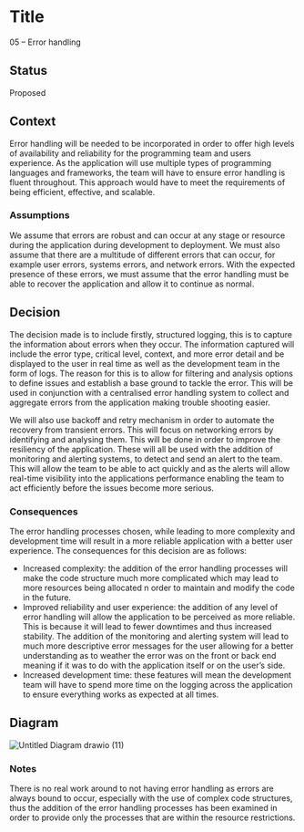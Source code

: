 # Title
05 – Error handling 

## Status
Proposed

## Context
Error handling will be needed to be incorporated in order to offer high levels of availability and reliability for the programming team and users experience. As the application will use multiple types of programming languages and frameworks, the team will have to ensure error handling is fluent throughout. This approach would have to meet the requirements of being efficient, effective, and scalable. 

### Assumptions
We assume that errors are robust and can occur at any stage or resource during the application during development to deployment. We must also assume that there are a multitude of different errors that can occur, for example user errors, systems errors, and network errors. With the expected presence of these errors, we must assume that the error handling must be able to recover the application and allow it to continue as normal.

## Decision
The decision made is to include firstly, structured logging, this is to capture the information about errors when they occur. The information captured will include the error type, critical level, context, and more error detail and be displayed to the user in real time as well as the development team in the form of logs. The reason for this is to allow for filtering and analysis options to define issues and establish a base ground to tackle the error. This will be used in conjunction with a centralised error handling system to collect and aggregate errors from the application making trouble shooting easier. 

We will also use backoff and retry mechanism in order to automate the recovery from transient errors. This will focus on networking errors by identifying and analysing them. This will be done in order to improve the resiliency of the application. These will all be used with the addition of monitoring and alerting systems, to detect and send an alert to the team. This will allow the team to be able to act quickly and as the alerts will allow real-time visibility into the applications performance enabling the team to act efficiently before the issues become more serious.

### Consequences
The error handling processes chosen, while leading to more complexity and development time will result in a more reliable application with a better user experience. The consequences for this decision are as follows:
* Increased complexity: the addition of the error handling processes will make the code structure much more complicated which may lead to more resources being allocated n order to maintain and modify the code in the future.
* Improved reliability and user experience: the addition of any level of error handling will allow the application to be perceived as more reliable. This is because it will lead to fewer downtimes and thus increased stability. The addition of the monitoring and alerting system will lead to much more descriptive error messages for the user allowing for a better understanding as to weather the error was on the front or back end meaning if it was to do with the application itself or on the user’s side.
* Increased development time: these features will mean the development team will have to spend more time on the logging across the application to ensure everything works as expected at all times.

## Diagram
![Untitled Diagram drawio (11)](https://user-images.githubusercontent.com/118286503/232553351-d8ae60ea-372f-4e4a-8908-5801bd001352.png)


### Notes
There is no real work around to not having error handling as errors are always bound to occur, especially with the use of complex code structures, thus the addition of the error handling processes has been examined in order to provide only the processes that are within the resource restrictions. 
